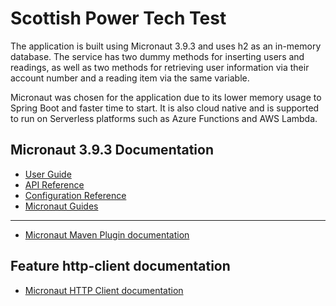 # Scottish Power Tech Test

The application is built using Micronaut 3.9.3 and uses h2 as an in-memory database. The service has two dummy methods for inserting users and readings, as well as two methods for retrieving user information via their account number and a reading item via the same variable.

Micronaut was chosen for the application due to its lower memory usage to Spring Boot and faster time to start. It is also cloud native and is supported to run on Serverless platforms such as Azure Functions and AWS Lambda.

## Micronaut 3.9.3 Documentation

- [User Guide](https://docs.micronaut.io/3.9.3/guide/index.html)
- [API Reference](https://docs.micronaut.io/3.9.3/api/index.html)
- [Configuration Reference](https://docs.micronaut.io/3.9.3/guide/configurationreference.html)
- [Micronaut Guides](https://guides.micronaut.io/index.html)
---

- [Micronaut Maven Plugin documentation](https://micronaut-projects.github.io/micronaut-maven-plugin/latest/)
## Feature http-client documentation

- [Micronaut HTTP Client documentation](https://docs.micronaut.io/latest/guide/index.html#httpClient)


